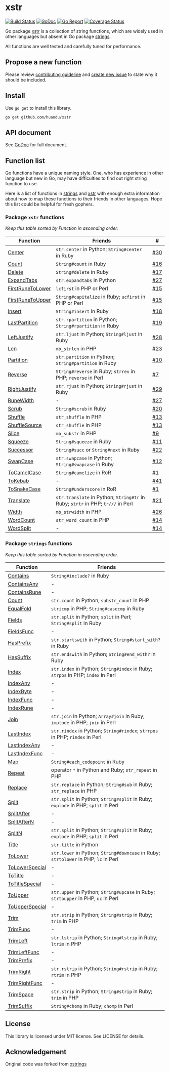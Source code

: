 # xstr #

[![Build Status](https://travis-ci.org/huandu/xstr.svg?branch=master)](https://travis-ci.org/huandu/xstr)
[![GoDoc](https://godoc.org/github.com/huandu/xstr?status.svg)](https://godoc.org/github.com/huandu/xstr)
[![Go Report](https://goreportcard.com/badge/github.com/huandu/xstr)](https://goreportcard.com/report/github.com/huandu/xstr)
[![Coverage Status](https://coveralls.io/repos/github/huandu/xstr/badge.svg?branch=master)](https://coveralls.io/github/huandu/xstr?branch=master)

Go package [xstr](https://godoc.org/github.com/huandu/xstr) is a collection of string functions, which are widely used in other languages but absent in Go package [strings](http://golang.org/pkg/strings).

All functions are well tested and carefully tuned for performance.

## Propose a new function ##

Please review [contributing guideline](CONTRIBUTING.md) and [create new issue](https://github.com/huandu/xstr/issues) to state why it should be included.

## Install ##

Use `go get` to install this library.

    go get github.com/huandu/xstr

## API document ##

See [GoDoc](https://godoc.org/github.com/huandu/xstr) for full document.

## Function list ##

Go functions have a unique naming style. One, who has experience in other language but new in Go, may have difficulties to find out right string function to use.

Here is a list of functions in [strings](http://golang.org/pkg/strings) and [xstr](https://godoc.org/github.com/huandu/xstr) with enough extra information about how to map these functions to their friends in other languages. Hope this list could be helpful for fresh gophers.

### Package `xstr` functions ###

*Keep this table sorted by Function in ascending order.*

| Function | Friends | # |
| -------- | ------- | --- |
| [Center](https://godoc.org/github.com/huandu/xstr#Center) | `str.center` in Python; `String#center` in Ruby | [#30](https://github.com/huandu/xstr/issues/30) |
| [Count](https://godoc.org/github.com/huandu/xstr#Count) | `String#count` in Ruby | [#16](https://github.com/huandu/xstr/issues/16) |
| [Delete](https://godoc.org/github.com/huandu/xstr#Delete) | `String#delete` in Ruby | [#17](https://github.com/huandu/xstr/issues/17) |
| [ExpandTabs](https://godoc.org/github.com/huandu/xstr#ExpandTabs) | `str.expandtabs` in Python | [#27](https://github.com/huandu/xstr/issues/27) |
| [FirstRuneToLower](https://godoc.org/github.com/huandu/xstr#FirstRuneToLower) | `lcfirst` in PHP or Perl | [#15](https://github.com/huandu/xstr/issues/15) |
| [FirstRuneToUpper](https://godoc.org/github.com/huandu/xstr#FirstRuneToUpper) | `String#capitalize` in Ruby; `ucfirst` in PHP or Perl | [#15](https://github.com/huandu/xstr/issues/15) |
| [Insert](https://godoc.org/github.com/huandu/xstr#Insert) | `String#insert` in Ruby | [#18](https://github.com/huandu/xstr/issues/18) |
| [LastPartition](https://godoc.org/github.com/huandu/xstr#LastPartition) | `str.rpartition` in Python; `String#rpartition` in Ruby | [#19](https://github.com/huandu/xstr/issues/19) |
| [LeftJustify](https://godoc.org/github.com/huandu/xstr#LeftJustify) | `str.ljust` in Python; `String#ljust` in Ruby | [#28](https://github.com/huandu/xstr/issues/28) |
| [Len](https://godoc.org/github.com/huandu/xstr#Len) | `mb_strlen` in PHP | [#23](https://github.com/huandu/xstr/issues/23) |
| [Partition](https://godoc.org/github.com/huandu/xstr#Partition) | `str.partition` in Python; `String#partition` in Ruby | [#10](https://github.com/huandu/xstr/issues/10) |
| [Reverse](https://godoc.org/github.com/huandu/xstr#Reverse) | `String#reverse` in Ruby; `strrev` in PHP; `reverse` in Perl | [#7](https://github.com/huandu/xstr/issues/7) |
| [RightJustify](https://godoc.org/github.com/huandu/xstr#RightJustify) | `str.rjust` in Python; `String#rjust` in Ruby | [#29](https://github.com/huandu/xstr/issues/29) |
| [RuneWidth](https://godoc.org/github.com/huandu/xstr#RuneWidth) | - | [#27](https://github.com/huandu/xstr/issues/27) |
| [Scrub](https://godoc.org/github.com/huandu/xstr#Scrub) | `String#scrub` in Ruby | [#20](https://github.com/huandu/xstr/issues/20) |
| [Shuffle](https://godoc.org/github.com/huandu/xstr#Shuffle) | `str_shuffle` in PHP | [#13](https://github.com/huandu/xstr/issues/13) |
| [ShuffleSource](https://godoc.org/github.com/huandu/xstr#ShuffleSource) | `str_shuffle` in PHP | [#13](https://github.com/huandu/xstr/issues/13) |
| [Slice](https://godoc.org/github.com/huandu/xstr#Slice) | `mb_substr` in PHP | [#9](https://github.com/huandu/xstr/issues/9) |
| [Squeeze](https://godoc.org/github.com/huandu/xstr#Squeeze) | `String#squeeze` in Ruby | [#11](https://github.com/huandu/xstr/issues/11) |
| [Successor](https://godoc.org/github.com/huandu/xstr#Successor) | `String#succ` or `String#next` in Ruby | [#22](https://github.com/huandu/xstr/issues/22) |
| [SwapCase](https://godoc.org/github.com/huandu/xstr#SwapCase) | `str.swapcase` in Python; `String#swapcase` in Ruby | [#12](https://github.com/huandu/xstr/issues/12) |
| [ToCamelCase](https://godoc.org/github.com/huandu/xstr#ToCamelCase) | `String#camelize` in RoR | [#1](https://github.com/huandu/xstr/issues/1) |
| [ToKebab](https://godoc.org/github.com/huandu/xstr#ToKebabCase) | - | [#41](https://github.com/huandu/xstr/issues/41) |
| [ToSnakeCase](https://godoc.org/github.com/huandu/xstr#ToSnakeCase) | `String#underscore` in RoR | [#1](https://github.com/huandu/xstr/issues/1) |
| [Translate](https://godoc.org/github.com/huandu/xstr#Translate) | `str.translate` in Python; `String#tr` in Ruby; `strtr` in PHP; `tr///` in Perl | [#21](https://github.com/huandu/xstr/issues/21) |
| [Width](https://godoc.org/github.com/huandu/xstr#Width) | `mb_strwidth` in PHP | [#26](https://github.com/huandu/xstr/issues/26) |
| [WordCount](https://godoc.org/github.com/huandu/xstr#WordCount) | `str_word_count` in PHP | [#14](https://github.com/huandu/xstr/issues/14) |
| [WordSplit](https://godoc.org/github.com/huandu/xstr#WordSplit) | - | [#14](https://github.com/huandu/xstr/issues/14) |

### Package `strings` functions ###

*Keep this table sorted by Function in ascending order.*

| Function | Friends |
| -------- | ------- |
| [Contains](http://golang.org/pkg/strings/#Contains) | `String#include?` in Ruby |
| [ContainsAny](http://golang.org/pkg/strings/#ContainsAny) | - |
| [ContainsRune](http://golang.org/pkg/strings/#ContainsRune) | - |
| [Count](http://golang.org/pkg/strings/#Count) | `str.count` in Python; `substr_count` in PHP |
| [EqualFold](http://golang.org/pkg/strings/#EqualFold) | `stricmp` in PHP; `String#casecmp` in Ruby |
| [Fields](http://golang.org/pkg/strings/#Fields) | `str.split` in Python; `split` in Perl; `String#split` in Ruby |
| [FieldsFunc](http://golang.org/pkg/strings/#FieldsFunc) | - |
| [HasPrefix](http://golang.org/pkg/strings/#HasPrefix) | `str.startswith` in Python; `String#start_with?` in Ruby |
| [HasSuffix](http://golang.org/pkg/strings/#HasSuffix) | `str.endswith` in Python; `String#end_with?` in Ruby |
| [Index](http://golang.org/pkg/strings/#Index) | `str.index` in Python; `String#index` in Ruby; `strpos` in PHP; `index` in Perl |
| [IndexAny](http://golang.org/pkg/strings/#IndexAny) | - |
| [IndexByte](http://golang.org/pkg/strings/#IndexByte) | - |
| [IndexFunc](http://golang.org/pkg/strings/#IndexFunc) | - |
| [IndexRune](http://golang.org/pkg/strings/#IndexRune) | - |
| [Join](http://golang.org/pkg/strings/#Join) | `str.join` in Python; `Array#join` in Ruby; `implode` in PHP; `join` in Perl |
| [LastIndex](http://golang.org/pkg/strings/#LastIndex) | `str.rindex` in Python; `String#rindex`; `strrpos` in PHP; `rindex` in Perl |
| [LastIndexAny](http://golang.org/pkg/strings/#LastIndexAny) | - |
| [LastIndexFunc](http://golang.org/pkg/strings/#LastIndexFunc) | - |
| [Map](http://golang.org/pkg/strings/#Map) | `String#each_codepoint` in Ruby |
| [Repeat](http://golang.org/pkg/strings/#Repeat) | operator `*` in Python and Ruby; `str_repeat` in PHP |
| [Replace](http://golang.org/pkg/strings/#Replace) | `str.replace` in Python; `String#sub` in Ruby; `str_replace` in PHP |
| [Split](http://golang.org/pkg/strings/#Split) | `str.split` in Python; `String#split` in Ruby; `explode` in PHP; `split` in Perl |
| [SplitAfter](http://golang.org/pkg/strings/#SplitAfter) | - |
| [SplitAfterN](http://golang.org/pkg/strings/#SplitAfterN) | - |
| [SplitN](http://golang.org/pkg/strings/#SplitN) | `str.split` in Python; `String#split` in Ruby; `explode` in PHP; `split` in Perl |
| [Title](http://golang.org/pkg/strings/#Title) | `str.title` in Python |
| [ToLower](http://golang.org/pkg/strings/#ToLower) | `str.lower` in Python; `String#downcase` in Ruby; `strtolower` in PHP; `lc` in Perl |
| [ToLowerSpecial](http://golang.org/pkg/strings/#ToLowerSpecial) | - |
| [ToTitle](http://golang.org/pkg/strings/#ToTitle) | - |
| [ToTitleSpecial](http://golang.org/pkg/strings/#ToTitleSpecial) | - |
| [ToUpper](http://golang.org/pkg/strings/#ToUpper) | `str.upper` in Python; `String#upcase` in Ruby; `strtoupper` in PHP; `uc` in Perl |
| [ToUpperSpecial](http://golang.org/pkg/strings/#ToUpperSpecial) | - |
| [Trim](http://golang.org/pkg/strings/#Trim) | `str.strip` in Python; `String#strip` in Ruby; `trim` in PHP |
| [TrimFunc](http://golang.org/pkg/strings/#TrimFunc) | - |
| [TrimLeft](http://golang.org/pkg/strings/#TrimLeft) | `str.lstrip` in Python; `String#lstrip` in Ruby; `ltrim` in PHP |
| [TrimLeftFunc](http://golang.org/pkg/strings/#TrimLeftFunc) | - |
| [TrimPrefix](http://golang.org/pkg/strings/#TrimPrefix) | - |
| [TrimRight](http://golang.org/pkg/strings/#TrimRight) | `str.rstrip` in Python; `String#rstrip` in Ruby; `rtrim` in PHP |
| [TrimRightFunc](http://golang.org/pkg/strings/#TrimRightFunc) | - |
| [TrimSpace](http://golang.org/pkg/strings/#TrimSpace) | `str.strip` in Python; `String#strip` in Ruby; `trim` in PHP |
| [TrimSuffix](http://golang.org/pkg/strings/#TrimSuffix) | `String#chomp` in Ruby; `chomp` in Perl |

## License ##

This library is licensed under MIT license. See LICENSE for details.

## Acknowledgement

Original code was forked from [xstrings](https://github.com/huandu/xstrings)
